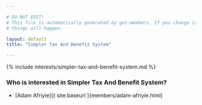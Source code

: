 ```yaml
---

# DO NOT EDIT!
# This file is automatically generated by get-members. If you change it, bad
# things will happen.

layout: default
title: "Simpler Tax And Benefit System"

---
```


{% include interests/simpler-tax-and-benefit-system.md %}

### Who is interested in Simpler Tax And Benefit System?


* [Adam Afriyie]({ site.baseurl }}members/adam-afriyie.html)
